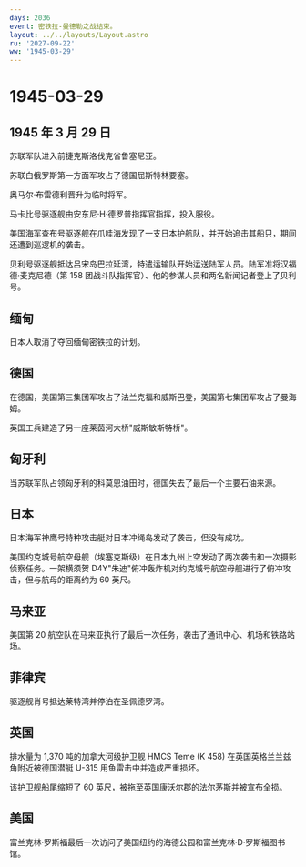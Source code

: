 ```yaml
---
days: 2036
event: 密铁拉-曼德勒之战结束。
layout: ../../layouts/Layout.astro
ru: '2027-09-22'
ww: '1945-03-29'
---
```


# 1945-03-29

## 1945 年 3 月 29 日

苏联军队进入前捷克斯洛伐克省鲁塞尼亚。

苏联白俄罗斯第一方面军攻占了德国屈斯特林要塞。

奥马尔·布雷德利晋升为临时将军。

马卡比号驱逐舰由安东尼·H·德罗普指挥官指挥，投入服役。

美国海军查布号驱逐舰在爪哇海发现了一支日本护航队，并开始追击其船只，期间还遭到巡逻机的袭击。

贝利号驱逐舰抵达吕宋岛巴拉延湾，特遣运输队开始运送陆军人员。陆军准将汉福德·麦克尼德（第
158 团战斗队指挥官）、他的参谋人员和两名新闻记者登上了贝利号。

## 缅甸

日本人取消了夺回缅甸密铁拉的计划。

## 德国

在德国，美国第三集团军攻占了法兰克福和威斯巴登，美国第七集团军攻占了曼海姆。

英国工兵建造了另一座莱茵河大桥"威斯敏斯特桥"。

## 匈牙利

当苏联军队占领匈牙利的科莫恩油田时，德国失去了最后一个主要石油来源。

## 日本

日本海军神鹰号特种攻击艇对日本冲绳岛发动了袭击，但没有成功。

美国约克城号航空母舰（埃塞克斯级）在日本九州上空发动了两次袭击和一次摄影侦察任务。一架横须贺
D4Y"朱迪"俯冲轰炸机对约克城号航空母舰进行了俯冲攻击，但与航母的距离约为
60 英尺。

## 马来亚

美国第 20
航空队在马来亚执行了最后一次任务，袭击了通讯中心、机场和铁路站场。

## 菲律宾

驱逐舰肖号抵达莱特湾并停泊在圣佩德罗湾。

## 英国

排水量为 1,370 吨的加拿大河级护卫舰 HMCS Teme (K 458)
在英国英格兰兰兹角附近被德国潜艇 U-315 用鱼雷击中并造成严重损坏。

该护卫舰船尾缩短了 60 英尺，被拖至英国康沃尔郡的法尔茅斯并被宣布全损。

## 美国

富兰克林·罗斯福最后一次访问了美国纽约的海德公园和富兰克林·D·罗斯福图书馆。